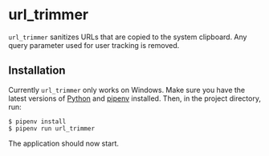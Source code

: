 # url_trimmer
`url_trimmer` sanitizes URLs that are copied to the system clipboard. Any query parameter used for user tracking is removed.

## Installation
Currently `url_trimmer` only works on Windows. Make sure you have the latest versions of [Python](https://www.python.org/downloads/) and [pipenv]() installed. Then, in the project directory, run:

```
$ pipenv install
$ pipenv run url_trimmer
```

The application should now start.

